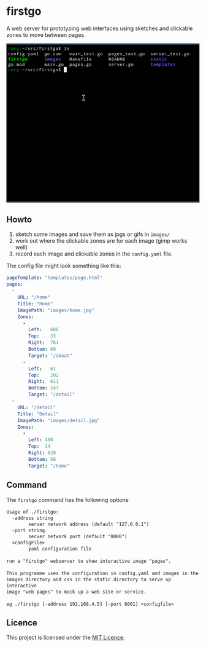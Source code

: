 # firstgo

A web server for prototyping web interfaces using sketches and clickable
zones to move between pages.

![](static/recording.gif)

## Howto

1. sketch some images and save them as jpgs or gifs in `images/`
2. work out where the clickable zones are for each image (gimp works well)
3. record each image and clickable zones in the `config.yaml` file.

The config file might look something like this:

```yaml
pageTemplate: "templates/page.html"
pages:
  -
    URL: "/home"
    Title: "Home"
    ImagePath: "images/home.jpg"
    Zones:
      -
        Left:   606
        Top:    33
        Right:  761
        Bottom: 69
        Target: "/about"
      -
        Left:   61
        Top:    202
        Right:  611
        Bottom: 247
        Target: "/detail"
  -
    URL: "/detail"
    Title: "Detail"
    ImagePath: "images/detail.jpg"
    Zones:
      -
        Left: 498
        Top:  14
        Right: 620
        Bottom: 56
        Target: "/home"
```

## Command

The `firstgo` command has the following options:

```
Usage of ./firstgo:
  -address string
    	server network address (default "127.0.0.1")
  -port string
    	server network port (default "8000")
  <configFile>
    	yaml configuration file

run a "firstgo" webserver to show interactive image "pages".

This programme uses the configuration in config.yaml and images in the
images directory and css in the static directory to serve up interactive
image "web pages" to mock up a web site or service.

eg ./firstgo [-address 192.168.4.5] [-port 8001] <configfile>
```

## Licence

This project is licensed under the [MIT Licence](LICENCE).
